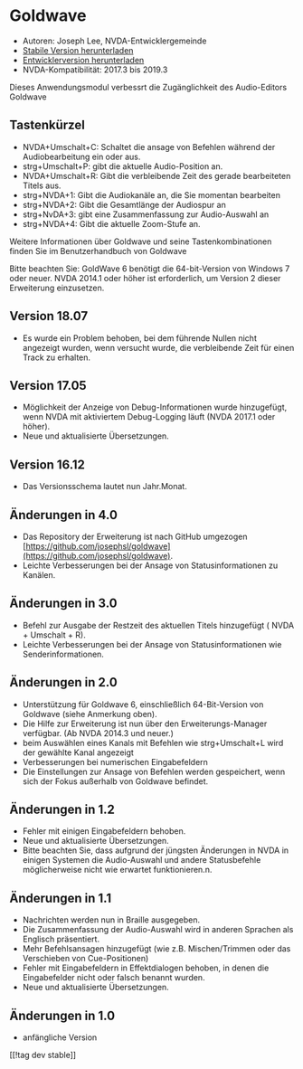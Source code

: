 # Goldwave #

* Autoren: Joseph Lee, NVDA-Entwicklergemeinde
* [Stabile Version herunterladen][1]
* [Entwicklerversion herunterladen][2]
* NVDA-Kompatibilität: 2017.3 bis 2019.3

Dieses Anwendungsmodul verbessrt die Zugänglichkeit des Audio-Editors
Goldwave

## Tastenkürzel ##

* NVDA+Umschalt+C: Schaltet die ansage von Befehlen während der
  Audiobearbeitung ein oder aus.
* strg+Umschalt+P: gibt die aktuelle Audio-Position an.
* NVDA+Umschalt+R: Gibt die verbleibende Zeit des gerade bearbeiteten Titels
  aus.
* strg+NVDA+1: Gibt die Audiokanäle an, die Sie momentan bearbeiten
* strg+NVDA+2: Gibt die Gesamtlänge der Audiospur an
* strg+NvDA+3: gibt eine Zusammenfassung zur Audio-Auswahl an
* strg+NVDA+4: Gibt die aktuelle Zoom-Stufe an.

Weitere Informationen über Goldwave und seine Tastenkombinationen finden Sie
im Benutzerhandbuch von Goldwave

Bitte beachten Sie: GoldWave 6 benötigt die 64-bit-Version von Windows 7
oder neuer. NVDA 2014.1 oder höher ist erforderlich, um Version 2 dieser
Erweiterung einzusetzen.

## Version 18.07

* Es wurde ein Problem behoben, bei dem führende Nullen nicht angezeigt
  wurden, wenn versucht wurde, die verbleibende Zeit für einen Track zu
  erhalten.

## Version 17.05

* Möglichkeit der Anzeige von Debug-Informationen wurde hinzugefügt, wenn
  NVDA mit aktiviertem Debug-Logging läuft (NVDA 2017.1 oder höher).
* Neue und aktualisierte Übersetzungen.

## Version 16.12

* Das Versionsschema lautet nun Jahr.Monat.

## Änderungen in 4.0

* Das Repository der Erweiterung ist nach GitHub umgezogen
  [https://github.com/josephsl/goldwave](https://github.com/josephsl/goldwave).
* Leichte Verbesserungen bei der Ansage von Statusinformationen zu Kanälen.

## Änderungen in 3.0

* Befehl zur Ausgabe der Restzeit des aktuellen Titels hinzugefügt ( NVDA +
  Umschalt + R).
* Leichte Verbesserungen bei der Ansage von Statusinformationen wie
  Senderinformationen.

## Änderungen in 2.0

* Unterstützung für Goldwave 6, einschließlich 64-Bit-Version von Goldwave
  (siehe Anmerkung oben).
* Die Hilfe zur Erweiterung ist nun über den Erweiterungs-Manager
  verfügbar. (Ab NVDA 2014.3 und neuer.)
* beim Auswählen eines Kanals mit Befehlen wie strg+Umschalt+L wird der
  gewählte Kanal angezeigt
* Verbesserungen bei numerischen Eingabefeldern 
* Die Einstellungen zur Ansage von Befehlen werden gespeichert, wenn sich
  der Fokus außerhalb von Goldwave befindet.

## Änderungen in 1.2

* Fehler mit einigen Eingabefeldern behoben.
* Neue und aktualisierte Übersetzungen.
* Bitte beachten Sie, dass aufgrund der jüngsten Änderungen in NVDA in
  einigen Systemen die Audio-Auswahl und andere Statusbefehle möglicherweise
  nicht wie erwartet funktionieren.n.

## Änderungen in 1.1

* Nachrichten werden nun in Braille ausgegeben.
* Die Zusammenfassung der Audio-Auswahl wird in anderen Sprachen als
  Englisch präsentiert.
* Mehr Befehlsansagen hinzugefügt (wie z.B. Mischen/Trimmen oder das
  Verschieben von Cue-Positionen)
* Fehler mit Eingabefeldern in Effektdialogen behoben, in denen die
  Eingabefelder nicht oder falsch benannt wurden.
* Neue und aktualisierte Übersetzungen.

## Änderungen in 1.0

* anfängliche Version

[[!tag dev stable]]

[1]: https://addons.nvda-project.org/files/get.php?file=gwv

[2]: https://addons.nvda-project.org/files/get.php?file=gwv-dev
